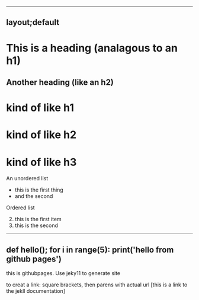 -----------
layout;default
----------

This is a heading (analagous to an h1)
========


Another heading (like an h2)
----

# kind of like h1

# kind of like h2

# kind of like h3

An unordered list
* this is the first thing
* and the second

Ordered list


2. this is the first item
3. this is the second 

-------
def hello();
for i in range(5):
print('hello from github pages')
-------


this is githubpages. Use jeky11 to generate site

to creat a link: square brackets, then parens with actual url
[this is a link to the jekll documentation]

